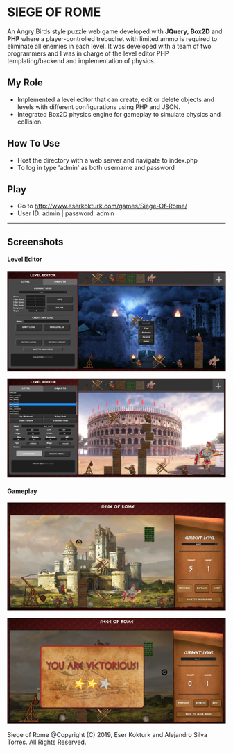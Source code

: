 # **SIEGE OF ROME**

An Angry Birds style puzzle web game developed with **JQuery**, **Box2D** and **PHP** where a player-controlled trebuchet with limited ammo is required to eliminate all enemies in each level. It was developed with a team of two programmers and I was in charge of the level editor PHP templating/backend and implementation of physics.

## **My Role**
- Implemented a level editor that can create, edit or delete objects and levels with different configurations using PHP and JSON. 
- Integrated Box2D physics engine for gameplay to simulate physics and collision.

## **How To Use**
- Host the directory with a web server and navigate to index.php
- To log in type 'admin' as both username and password

## **Play**
- Go to http://www.eserkokturk.com/games/Siege-Of-Rome/
- User ID: admin | password: admin
---

## **Screenshots**
#### **Level Editor**
![](/screenshots/1.PNG)

![](/screenshots/2.PNG)

#### **Gameplay**
![](/screenshots/3.PNG)

![](/screenshots/4.PNG)



Siege of Rome @Copyright (C) 2019, Eser Kokturk and Alejandro Silva Torres. All Rights Reserved.
